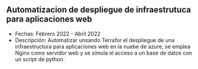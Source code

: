 

## Automatizacion de despliegue de infraestrutuca para aplicaciones web
<ul>
    <li>Fechas: Febrero 2022 - Abril 2022</li>
    <li>Descripción: Automatizar unsando Terrafor el despliegue de una infraestructura para aplicaciones web en la nuebe de azure, se emplea Nginx como servidor web y se simula el acceso a un base de datos con un script de python.
</li>
</ul>

